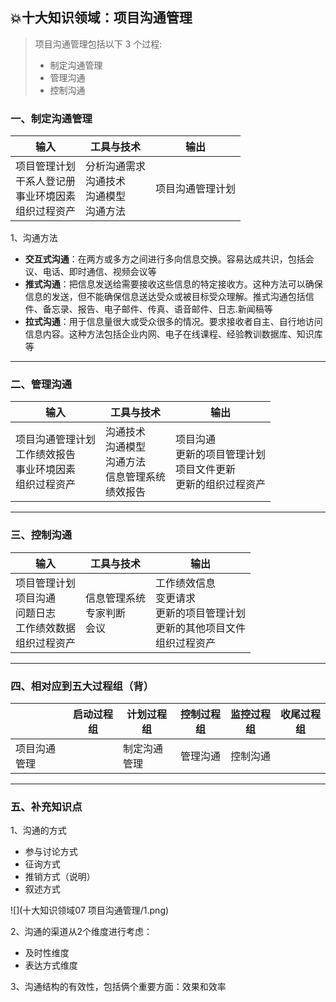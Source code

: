 ## 💥十大知识领域：项目沟通管理

> 项目沟通管理包括以下 3 个过程:
>
> * 制定沟通管理
> * 管理沟通
> * 控制沟通

### 一、制定沟通管理

| 输入                                                         | 工具与技术                                          | 输出             |
| ------------------------------------------------------------ | --------------------------------------------------- | ---------------- |
| 项目管理计划<br/>干系人登记册<br/>事业环境因素<br/>组织过程资产 | 分析沟通需求<br/>沟通技术<br/>沟通模型<br/>沟通方法 | 项目沟通管理计划 |

1、沟通方法

* **交互式沟通**：在两方或多方之间进行多向信息交换。容易达成共识，包括会议、电话、即时通信、视频会议等
* **推式沟通**：把信息发送给需要接收这些信息的特定接收方。这种方法可以确保信息的发送，但不能确保信息送达受众或被目标受众理解。推式沟通包括信件、备忘录、报告、电子邮件、传真、语音邮件、日志.新闻稿等
* **拉式沟通**：用于信息量很大或受众很多的情况。要求接收者自主、自行地访问信息内容。这种方法包括企业内网、电子在线课程、经验教训数据库、知识库等

<hr/>

### 二、管理沟通

| 输入                                                         | 工具与技术                                                   | 输出                                                         |
| ------------------------------------------------------------ | ------------------------------------------------------------ | ------------------------------------------------------------ |
| 项目沟通管理计划<br/>工作绩效报告<br/>事业环境因素<br/>组织过程资产 | 沟通技术<br/>沟通模型<br/>沟通方法<br/>信息管理系统<br/>绩效报告 | 项目沟通<br/>更新的项目管理计划<br/>项目文件更新<br/>更新的组织过程资产 |

<hr/>

### 三、控制沟通

| 输入                                                         | 工具与技术                         | 输出                                                         |
| ------------------------------------------------------------ | ---------------------------------- | ------------------------------------------------------------ |
| 项目管理计划<br/>项目沟通<br/>问题日志<br/>工作绩效数据<br/>组织过程资产 | 信息管理系统<br/>专家判断<br/>会议 | 工作绩效信息<br/>变更请求<br/>更新的项目管理计划<br/>更新的其他项目文件<br/>组织过程资产 |

<hr/>

### 四、相对应到五大过程组（背）

|              | 启动过程组 | 计划过程组   | 控制过程组 | 监控过程组 | 收尾过程组 |
| ------------ | ---------- | ------------ | ---------- | ---------- | ---------- |
| 项目沟通管理 |            | 制定沟通管理 | 管理沟通   | 控制沟通   |            |

<hr/>

### 五、补充知识点

1、沟通的方式

* 参与讨论方式
* 征询方式
* 推销方式（说明）
* 叙述方式

![](十大知识领域07 项目沟通管理/1.png)

2、沟通的渠道从2个维度进行考虑：

* 及时性维度
* 表达方式维度

3、沟通结构的有效性，包括俩个重要方面：效果和效率

